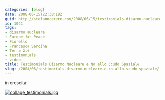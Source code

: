```yaml
---
categories: [blog]
date: 2008-06-15T22:38:18Z
guid: http://stefanocecere.com/2008/06/15/testimonials-disarmo-nucleare-e-no-allo-scudo-spaziale/
id: 1041
tags:
- disarmo nucleare
- Europe for Peace
- Fiorello
- Francesco Sarcina
- Terra 2.0
- testimonials
- video
title: Testimonials Disarmo Nucleare e No allo Scudo Spaziale
slug: /2008/06/testimonials-disarmo-nucleare-e-no-allo-scudo-spaziale/
---
```


in crescita:
  
<a href="http://www.nonviolenza.net/testimonials/" target="_blank"><img src='http://stefanocecere.com/wp-content/uploads/sites/3/2008/06/collage_testimonials.jpg' alt='collage_testimonials.jpg' /></a>